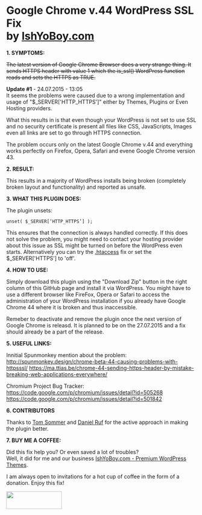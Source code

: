 <h1>Google Chrome v.44 WordPress SSL Fix<br>by <a href="http://themeforest.net/user/IshYoBoy/portfolio?ref=IshYoBoy" target="_blank">IshYoBoy.com</a></h1>

<strong>1. SYMPTOMS:</strong>

<strike>The latest version of Google Chrome Browser does a very strange thing. It sends HTTPS header with value 1 which the is_ssl() WordPress function reads and sets the HTTPS as TRUE.</strike>

<strong>Update #1</strong> - 24.07.2015 - 13:05<br>
It seems the problems were caused due to a wrong implementation and usage of "$_SERVER['HTTP_HTTPS']" either by Themes, Plugins or Even Hosting providers.

What this results in is that even though your WordPress is not set to use SSL and no security certificate is present all files like CSS, JavaScripts, Images even all links are set to go through HTTPS connection.

The problem occurs only on the latest Google Chrome v.44 and everything works perfectly on Firefox, Opera, Safari and evene Google Chrome version 43.


<strong>2. RESULT:</strong>

This results in a majority of WordPress installs being broken (completely broken layout and functionality) and reported as unsafe.


<strong>3. WHAT THIS PLUGIN DOES:</strong>

The plugin unsets:

<code>unset( $_SERVER[‘HTTP_HTTPS’] );</code>

This ensures that the connection is always handled correctly. If this does not solve the problem, you might need to contact your hosting provider about this issue as SSL might be turned on before the WordPress even starts. Alternatively you can try the <a href="https://code.google.com/p/chromium/issues/detail?id=501842#c38" target="_blank">.htaccess</a> fix or set the $_SERVER['HTTPS'] to 'off'.


<strong>4. HOW TO USE:</strong>

Simply download this plugin using the "Download Zip" button in the right column of this GitHub page and install it via WordPress. You might have to use a different browser like FireFox, Opera or Safari to access the administration of your WordPress installation if you already have Google Chrome 44 where it is broken and thus inaccessible.

Remeber to deactivate and remove the plugin once the next version of Google Chrome is releasd. It is planned to be on the 27.07.2015 and a fix should already be a part of the release.


<strong>5. USEFUL LINKS:</strong>

Innitial Spunmonkey mention about the problem:<br>
http://spunmonkey.design/chrome-beta-44-causing-problems-with-httpsssl/
https://ma.ttias.be/chrome-44-sending-https-header-by-mistake-breaking-web-applications-everywhere/

Chromium Project Bug Tracker:<br>
https://code.google.com/p/chromium/issues/detail?id=505268
https://code.google.com/p/chromium/issues/detail?id=501842

<strong>6. CONTRIBUTORS</strong>

Thanks to <a href="https://github.com/tomsommer" target="_blank">Tom Sommer</a> and <a href="https://github.com/DanielRuf" target="_blank">Daniel Ruf</a> for the active approach in making the plugin better.


<strong>7. BUY ME A COFFEE:</strong>

Did this fix help you? Or even saved a lot of troubles?<br>
Well, it did for me and our business <a href="http://themeforest.net/user/IshYoBoy/portfolio?ref=IshYoBoy" target="_blank">IshYoBoy.com - Premium WordPress Themes</a>. 

I am always open to invitations for a hot cup of coffee in the form of a donation. Enjoy this fix!

<a href="https://www.paypal.com/cgi-bin/webscr?cmd=_donations&business=vlooman%40gmail%2ecom&lc=SK&item_name=IshYoBoy%2ecom&item_number=chrome44%2dfix&currency_code=EUR&bn=PP%2dDonationsBF%3abtn_donateCC_LG%2egif%3aNonHosted" target="_blank"><img src="https://www.paypalobjects.com/en_US/i/btn/btn_donateCC_LG.gif" width="147" height="47" /><a>
